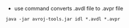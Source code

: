 * use command converts .avdl file to .avpr file
```buildoutcfg
java -jar avroj-tools.jar idl *.avdl *.avpr
```